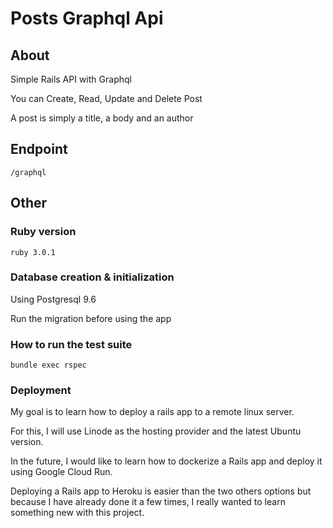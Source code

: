 # Posts Graphql Api

## About

Simple Rails API with Graphql

You can Create, Read, Update and Delete Post 

A post is simply a title, a body and an author

## Endpoint

    /graphql

## Other

### Ruby version

    ruby 3.0.1

### Database creation & initialization

Using Postgresql 9.6

Run the migration before using the app

### How to run the test suite

    bundle exec rspec

### Deployment

My goal is to learn how to deploy a rails app to a remote linux server.

For this, I will use Linode as the hosting provider and the latest Ubuntu version.

In the future, I would like to learn how to dockerize a Rails app and deploy it
using Google Cloud Run.

Deploying a Rails app to Heroku is easier than the two others options but
because I have already done it a few times, I really wanted to learn something new
with this project.
